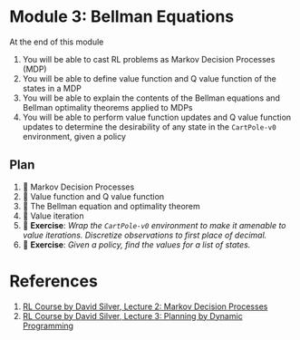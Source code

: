 # Module 3: Bellman Equations

At the end of this module

1. You will be able to cast RL problems as Markov Decision Processes (MDP)
2. You will be able to define value function and Q value function of the states in a MDP
3. You will be able to explain the contents of the Bellman equations and Bellman optimality theorems applied to MDPs
4. You will be able to perform value function updates and Q value function updates to determine the desirability of 
any state in the `CartPole-v0` environment, given a policy

## Plan

1. :movie_camera: Markov Decision Processes
2. :movie_camera: Value function and Q value function
3. :movie_camera: The Bellman equation and optimality theorem
4. :movie_camera: Value iteration
5. :pencil: **Exercise**: *Wrap the `CartPole-v0` environment to make it amenable to value iterations. Discretize observations to
first place of decimal.*
6. :pencil: **Exercise**: *Given a policy, find the values for a list of states.*

# References

1. [RL Course by David Silver, Lecture 2: Markov Decision Processes](https://www.youtube.com/watch?v=lfHX2hHRMVQ&t)
2. [RL Course by David Silver, Lecture 3: Planning by Dynamic Programming](https://www.youtube.com/watch?v=lfHX2hHRMVQ&t)
